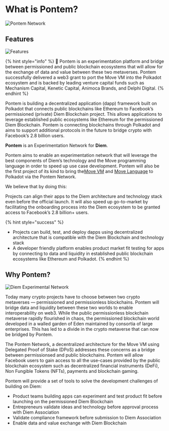 # What is Pontem?

![Pontem Network](/assets/illustrations/whats_pontem.png "Pontem Network")

## Features

![Features](/assets/illustrations/introduction.png "Features")

{% hint style="info" %}
🚀 Pontem is an experimentation platform and bridge between permissioned and public blockchain ecosystems that will allow for the exchange of data and value between these two metaverses. Pontem successfully delivered a web3 grant to port the Move VM into the Polkadot ecosystem and is backed by leading venture capital funds such as Mechanism Capital, Kenetic Capital, Animoca Brands, and Delphi Digital.
{% endhint %}

Pontem is building a decentralized application (dapp) framework built on Polkadot that connects public blockchains like Ethereum to Facebook’s permissioned (private) Diem Blockchain project. This allows applications to leverage established public ecosystems like Ethereum for the permissioned Diem Blockchain. Pontem is connecting blockchains through Polkadot and aims to support additional protocols in the future to bridge crypto with Facebook’s 2.8 billion users.

**Pontem** is an Experimentation Network for **Diem**.

Pontem aims to enable an experimentation network that will leverage the best components of Diem’s technology and the Move programming language in order to speed up use case development. Pontem will also be the first project of its kind to bring the[Move VM](../move_vm/README.md) and [Move Language](../lang/README.md) to Polkadot via the Pontem Network.

We believe that by doing this:

Projects can align their apps to the Diem architecture and technology stack even before the official launch. It will also speed up go-to-market by facilitating the onboarding process into the Diem ecosystem to be granted access to Facebook’s 2.8 billion+ users.

{% hint style="success" %}
* Projects can build, test, and deploy dapps using decentralized architecture that is compatible with the Diem Blockchain and technology stack 
* A developer friendly platform enables product market fit testing for apps by connecting to data and liquidity in established public blockchain ecosystems like Ethereum and Polkadot.
{% endhint %}

## Why Pontem?

![Diem Experimental Network](/assets/illustrations/diem_exp.png "The Pontem Network Bridging the Diem Blockchain to Polkadot")

Today many crypto projects have to choose between two crypto metaverses —  permissioned and permissionless blockchains. Pontem will bridge data and liquidity between these two worlds to enable interoperability on web3. 
While the public permissionless blockchain metaverse rapidly flourished in chaos, the permissioned blockchain world developed in a walled garden of Eden maintained by consortia of large enterprises. This has led to a divide in the crypto metaverse that can now be bridged by Pontem.

The Pontem Network, a decentralized architecture for the Move VM using Delegated Proof of Stake (DPoS) addresses these concerns as a bridge between permissionsed and public blockchains. Pontem will allow Facebook users to gain access to all the use-cases provided by the public blockchain ecosystem such as decentralized financial instruments (DeFi), Non Fungible Tokens (NFTs), payments and blockchain gaming.

Pontem will provide a set of tools to solve the development challenges of building on Diem:

* Product teams building apps can experiment and test product fit before launching on the permissioned Diem Blockchain
* Entrepreneurs validate ideas and technology before approval process with Diem Association
* Validate compliance framework before submission to Diem Association
* Enable data and value exchange with Diem Blockchain
